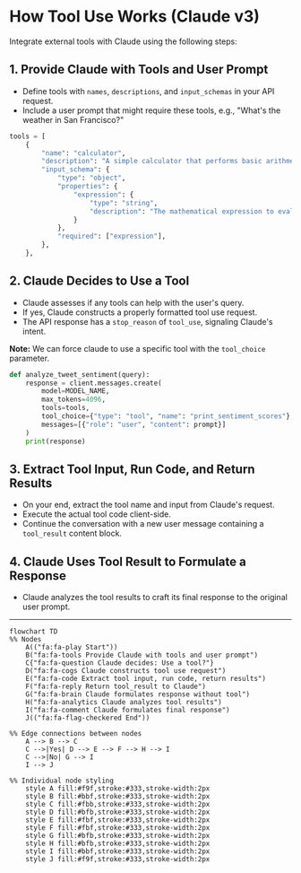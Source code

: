 # How Tool Use Works (Claude v3)

Integrate external tools with Claude using the following steps:

## 1. Provide Claude with Tools and User Prompt

- Define tools with `names`, `descriptions`, and `input_schemas` in your API request.
- Include a user prompt that might require these tools, e.g., "What's the weather in San Francisco?"

```python
tools = [
    {
        "name": "calculator",
        "description": "A simple calculator that performs basic arithmetic operations.",
        "input_schema": {
            "type": "object",
            "properties": {
                "expression": {
                    "type": "string",
                    "description": "The mathematical expression to evaluate (e.g., '2 + 3 * 4').",
                }
            },
            "required": ["expression"],
        },
    },
```

## 2. Claude Decides to Use a Tool

- Claude assesses if any tools can help with the user's query.
- If yes, Claude constructs a properly formatted tool use request.
- The API response has a `stop_reason` of `tool_use`, signaling Claude's intent.

**Note:** We can force claude to use a specific tool with the `tool_choice` parameter.

```python
def analyze_tweet_sentiment(query):
    response = client.messages.create(
        model=MODEL_NAME,
        max_tokens=4096,
        tools=tools,
        tool_choice={"type": "tool", "name": "print_sentiment_scores"},
        messages=[{"role": "user", "content": prompt}]
    )
    print(response)
```

## 3. Extract Tool Input, Run Code, and Return Results

- On your end, extract the tool name and input from Claude's request.
- Execute the actual tool code client-side.
- Continue the conversation with a new user message containing a `tool_result` content block.

## 4. Claude Uses Tool Result to Formulate a Response

- Claude analyzes the tool results to craft its final response to the original user prompt.

---

```mermaid
flowchart TD
%% Nodes
    A(("fa:fa-play Start"))
    B("fa:fa-tools Provide Claude with tools and user prompt")
    C{"fa:fa-question Claude decides: Use a tool?"}
    D("fa:fa-cogs Claude constructs tool use request")
    E("fa:fa-code Extract tool input, run code, return results")
    F("fa:fa-reply Return tool_result to Claude")
    G("fa:fa-brain Claude formulates response without tool")
    H("fa:fa-analytics Claude analyzes tool results")
    I("fa:fa-comment Claude formulates final response")
    J(("fa:fa-flag-checkered End"))

%% Edge connections between nodes
    A --> B --> C
    C -->|Yes| D --> E --> F --> H --> I
    C -->|No| G --> I
    I --> J

%% Individual node styling
    style A fill:#f9f,stroke:#333,stroke-width:2px
    style B fill:#bbf,stroke:#333,stroke-width:2px
    style C fill:#fbb,stroke:#333,stroke-width:2px
    style D fill:#bfb,stroke:#333,stroke-width:2px
    style E fill:#fbf,stroke:#333,stroke-width:2px
    style F fill:#fbf,stroke:#333,stroke-width:2px
    style G fill:#bfb,stroke:#333,stroke-width:2px
    style H fill:#bfb,stroke:#333,stroke-width:2px
    style I fill:#bbf,stroke:#333,stroke-width:2px
    style J fill:#f9f,stroke:#333,stroke-width:2px
```